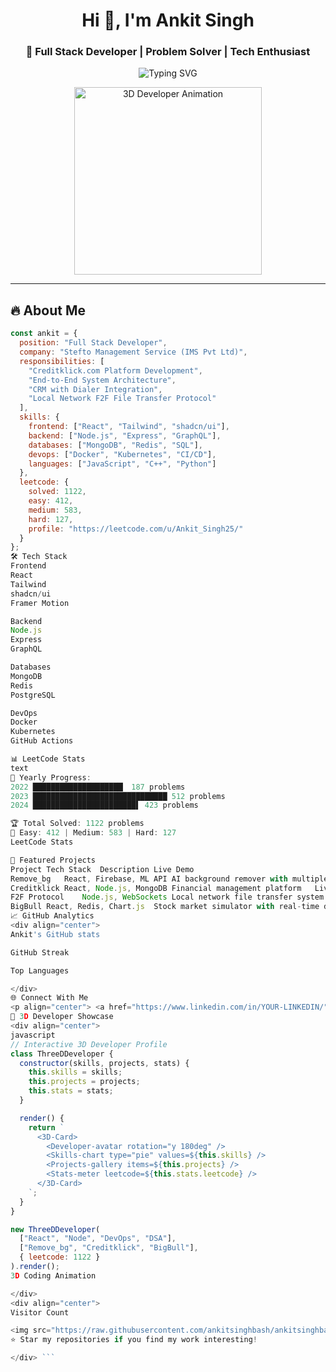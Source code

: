 <h1 align="center">Hi 👋, I'm Ankit Singh</h1>
<h3 align="center">🚀 Full Stack Developer | Problem Solver | Tech Enthusiast</h3>

<p align="center">
  <img src="https://readme-typing-svg.demolab.com?font=Fira+Code&pause=1000&center=true&vCenter=true&width=500&lines=Official+Developer+@+Stefto+Management;React+%7C+Node+%7C+DevOps+Specialist;1000%2B+LeetCode+Problems+Solver;Building+Scalable+Systems" alt="Typing SVG" />
</p>

<div align="center">
  <img src="https://raw.githubusercontent.com/ankitsinghbash/ankitsinghbash/main/assets/3d-developer.gif" width="300" alt="3D Developer Animation">
</div>

---

## 🔥 About Me

```javascript
const ankit = {
  position: "Full Stack Developer",
  company: "Stefto Management Service (IMS Pvt Ltd)",
  responsibilities: [
    "Creditklick.com Platform Development",
    "End-to-End System Architecture",
    "CRM with Dialer Integration",
    "Local Network F2F File Transfer Protocol"
  ],
  skills: {
    frontend: ["React", "Tailwind", "shadcn/ui"],
    backend: ["Node.js", "Express", "GraphQL"],
    databases: ["MongoDB", "Redis", "SQL"],
    devops: ["Docker", "Kubernetes", "CI/CD"],
    languages: ["JavaScript", "C++", "Python"]
  },
  leetcode: {
    solved: 1122,
    easy: 412,
    medium: 583,
    hard: 127,
    profile: "https://leetcode.com/u/Ankit_Singh25/"
  }
};
🛠️ Tech Stack
Frontend
React
Tailwind
shadcn/ui
Framer Motion

Backend
Node.js
Express
GraphQL

Databases
MongoDB
Redis
PostgreSQL

DevOps
Docker
Kubernetes
GitHub Actions

📊 LeetCode Stats
text
📅 Yearly Progress:
2022 ████████████████████▏ 187 problems 
2023 ██████████████████████████████ 512 problems 
2024 ███████████████████████▌ 423 problems 

🏆 Total Solved: 1122 problems
🎯 Easy: 412 | Medium: 583 | Hard: 127
LeetCode Stats

🚀 Featured Projects
Project	Tech Stack	Description	Live Demo
Remove_bg	React, Firebase, ML API	AI background remover with multiple export options	Demo
Creditklick	React, Node.js, MongoDB	Financial management platform	Live
F2F Protocol	Node.js, WebSockets	Local network file transfer system	-
BigBull	React, Redis, Chart.js	Stock market simulator with real-time data	-
📈 GitHub Analytics
<div align="center">
Ankit's GitHub stats

GitHub Streak

Top Languages

</div>
🌐 Connect With Me
<p align="center"> <a href="https://www.linkedin.com/in/YOUR-LINKEDIN/"> <img src="https://img.shields.io/badge/LinkedIn-0A66C2?style=for-the-badge&logo=linkedin&logoColor=white" /> </a> <a href="mailto:youremail@example.com"> <img src="https://img.shields.io/badge/Gmail-EA4335?style=for-the-badge&logo=gmail&logoColor=white" /> </a> <a href="https://twitter.com/YOUR_HANDLE"> <img src="https://img.shields.io/badge/Twitter-1DA1F2?style=for-the-badge&logo=twitter&logoColor=white" /> </a> <a href="https://leetcode.com/u/Ankit_Singh25/"> <img src="https://img.shields.io/badge/LeetCode-FFA116?style=for-the-badge&logo=leetcode&logoColor=black" /> </a> <a href="https://github.com/ankitsinghbash"> <img src="https://img.shields.io/badge/GitHub-181717?style=for-the-badge&logo=github&logoColor=white" /> </a> </p>
🎨 3D Developer Showcase
<div align="center">
javascript
// Interactive 3D Developer Profile
class ThreeDDeveloper {
  constructor(skills, projects, stats) {
    this.skills = skills;
    this.projects = projects;
    this.stats = stats;
  }

  render() {
    return `
      <3D-Card>
        <Developer-avatar rotation="y 180deg" />
        <Skills-chart type="pie" values=${this.skills} />
        <Projects-gallery items=${this.projects} />
        <Stats-meter leetcode=${this.stats.leetcode} />
      </3D-Card>
    `;
  }
}

new ThreeDDeveloper(
  ["React", "Node", "DevOps", "DSA"], 
  ["Remove_bg", "Creditklick", "BigBull"],
  { leetcode: 1122 }
).render();
3D Coding Animation

</div>
<div align="center">
Visitor Count

<img src="https://raw.githubusercontent.com/ankitsinghbash/ankitsinghbash/output/github-contribution-grid-snake.svg" alt="GitHub Snake" width="100%">
⭐️ Star my repositories if you find my work interesting!

</div> ```
